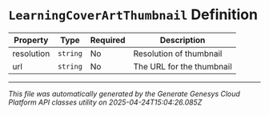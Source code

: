 # `LearningCoverArtThumbnail` Definition

| Property | Type | Required | Description |
|----------|------|----------|-------------|
| resolution | `string` | No | Resolution of thumbnail |
| url | `string` | No | The URL for the thumbnail |

---

*This file was automatically generated by the Generate Genesys Cloud Platform API classes utility on 2025-04-24T15:04:26.085Z*